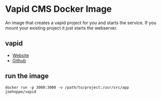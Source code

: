 # Vapid CMS Docker Image

An image that creates a vapid project for you and starts the service. If you mount your existing project it just starts the webserver.

## vapid

* [Website](https://www.vapid.com/)
* [Github](https://github.com/vapid)

## run the image

````
docker run -p 3000:3000 -v /path/to/project:/usr/src/app joehoppe/vapid
````

